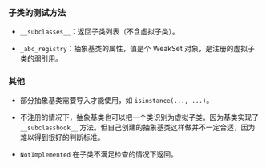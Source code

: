 ### 子类的测试方法

-  `__subclasses__`：返回子类列表（不含虚拟子类）。

- `_abc_registry`：抽象基类的属性，值是个 WeakSet 对象，是注册的虚拟子类的弱引用。

### 其他

- 部分抽象基类需要导入才能使用，如 `isinstance(..., ...)`。

- 不注册的情况下，抽象基类也可以把一个类识别为虚拟子类。因为基类实现了 `__subclasshook__` 方法。但自己创建的抽象基类这样做并不一定合适，因为难以得到很好的判断标准。

- `NotImplemented` 在子类不满足检查的情况下返回。